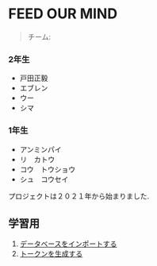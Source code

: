 # FEED OUR MIND
<!-- Website link : [Here ](https://www.feedourmind.com/) -->

> チーム: 
 ### 2年生
 - 戸田正毅
 - エブレン
 - ウー
 - シマ
 ### 1年生
 - アンミンパイ
 - リ　カトウ
 - コウ　トウショウ
 - シュ　コウセイ

プロジェクトは２０２１年から始まりました.

## 学習用
1. [データベースをインポートする](docs/import_database/import_database.md)
2. [トークンを生成する](docs/generate_token/generate_token.md)